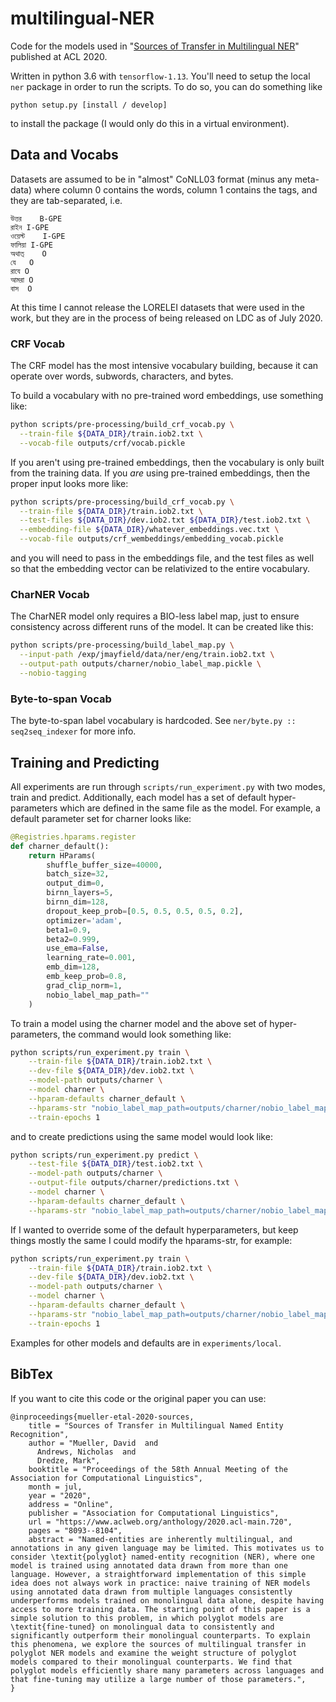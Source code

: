 # multilingual-NER

Code for the models used in "[Sources of Transfer in Multilingual NER](https://www.aclweb.org/anthology/2020.acl-main.720/)" published at ACL 2020.

Written in python 3.6 with `tensorflow-1.13`.
You'll need to setup the local `ner` package in order to run the scripts. To do so, you can do something like
```
python setup.py [install / develop]
```
to install the package (I would only do this in a virtual environment).

## Data and Vocabs

Datasets are assumed to be in "almost" CoNLL03 format (minus any meta-data) where column 0 contains the words, column 1 contains the tags, and they are tab-separated, i.e.
```
উত্তর    B-GPE
রাইন I-GPE
ওয়েস্ট    I-GPE
ফালিয়া I-GPE
অথাত্    O
যে   O
রাযে O
আমরা O
বাস  O
```

At this time I cannot release the LORELEI datasets that were used in the work, but they are in the process of being released on LDC as of July 2020.

### CRF Vocab

The CRF model has the most intensive vocabulary building, because it can operate over words, subwords, characters, and bytes.

To build a vocabulary with no pre-trained word embeddings, use something like:
```bash
python scripts/pre-processing/build_crf_vocab.py \
  --train-file ${DATA_DIR}/train.iob2.txt \
  --vocab-file outputs/crf/vocab.pickle
```
If you aren't using pre-trained embeddings, then the vocabulary is only built from the training data. If you *are* using pre-trained embeddings, then the proper input looks more like:
```bash 
python scripts/pre-processing/build_crf_vocab.py \
  --train-file ${DATA_DIR}/train.iob2.txt \
  --test-files ${DATA_DIR}/dev.iob2.txt ${DATA_DIR}/test.iob2.txt \
  --embedding-file ${DATA_DIR}/whatever_embeddings.vec.txt \
  --vocab-file outputs/crf_wembeddings/embedding_vocab.pickle
```
and you will need to pass in the embeddings file, and the test files as well so that the embedding vector can be relativized to the entire vocabulary.


### CharNER Vocab

The CharNER model only requires a BIO-less label map, just to ensure consistency across different runs of the model. It can be created like this:
```bash 
python scripts/pre-processing/build_label_map.py \
  --input-path /exp/jmayfield/data/ner/eng/train.iob2.txt \
  --output-path outputs/charner/nobio_label_map.pickle \
  --nobio-tagging
```

### Byte-to-span Vocab

The byte-to-span label vocabulary is hardcoded. See `ner/byte.py :: seq2seq_indexer` for more info.

## Training and Predicting

All experiments are run through `scripts/run_experiment.py` with two modes, train and predict. Additionally, each model has a set of default hyper-parameters which are defined in the same file as the model. For example, a default parameter set for charner looks like:
```python
@Registries.hparams.register
def charner_default():
    return HParams(
        shuffle_buffer_size=40000,
        batch_size=32,
        output_dim=0,
        birnn_layers=5,
        birnn_dim=128,
        dropout_keep_prob=[0.5, 0.5, 0.5, 0.5, 0.2],
        optimizer='adam',
        beta1=0.9,
        beta2=0.999,
        use_ema=False,
        learning_rate=0.001,
        emb_dim=128,
        emb_keep_prob=0.8,
        grad_clip_norm=1,
        nobio_label_map_path=""
    )
```

To train a model using the charner model and the above set of hyper-parameters, the command would look something like:
```bash
python scripts/run_experiment.py train \
    --train-file ${DATA_DIR}/train.iob2.txt \
    --dev-file ${DATA_DIR}/dev.iob2.txt \
    --model-path outputs/charner \
    --model charner \
    --hparam-defaults charner_default \
    --hparams-str "nobio_label_map_path=outputs/charner/nobio_label_map.pickle" \
    --train-epochs 1
```
and to create predictions using the same model would look like:
```bash
python scripts/run_experiment.py predict \
    --test-file ${DATA_DIR}/test.iob2.txt \
    --model-path outputs/charner \
    --output-file outputs/charner/predictions.txt \
    --model charner \
    --hparam-defaults charner_default \
    --hparams-str "nobio_label_map_path=outputs/charner/nobio_label_map.pickle" 
```

If I wanted to override some of the default hyperparameters, but keep things mostly the same I could modify the hparams-str, for example:
```bash
python scripts/run_experiment.py train \
    --train-file ${DATA_DIR}/train.iob2.txt \
    --dev-file ${DATA_DIR}/dev.iob2.txt \
    --model-path outputs/charner \
    --model charner \
    --hparam-defaults charner_default \
    --hparams-str "nobio_label_map_path=outputs/charner/nobio_label_map.pickle,birnn_layers=7,birnn_dim=1024" \
    --train-epochs 1
```
Examples for other models and defaults are in `experiments/local`.

## BibTex

If you want to cite this code or the original paper you can use:
```
@inproceedings{mueller-etal-2020-sources,
    title = "Sources of Transfer in Multilingual Named Entity Recognition",
    author = "Mueller, David  and
      Andrews, Nicholas  and
      Dredze, Mark",
    booktitle = "Proceedings of the 58th Annual Meeting of the Association for Computational Linguistics",
    month = jul,
    year = "2020",
    address = "Online",
    publisher = "Association for Computational Linguistics",
    url = "https://www.aclweb.org/anthology/2020.acl-main.720",
    pages = "8093--8104",
    abstract = "Named-entities are inherently multilingual, and annotations in any given language may be limited. This motivates us to consider \textit{polyglot} named-entity recognition (NER), where one model is trained using annotated data drawn from more than one language. However, a straightforward implementation of this simple idea does not always work in practice: naive training of NER models using annotated data drawn from multiple languages consistently underperforms models trained on monolingual data alone, despite having access to more training data. The starting point of this paper is a simple solution to this problem, in which polyglot models are \textit{fine-tuned} on monolingual data to consistently and significantly outperform their monolingual counterparts. To explain this phenomena, we explore the sources of multilingual transfer in polyglot NER models and examine the weight structure of polyglot models compared to their monolingual counterparts. We find that polyglot models efficiently share many parameters across languages and that fine-tuning may utilize a large number of those parameters.",
}
```
